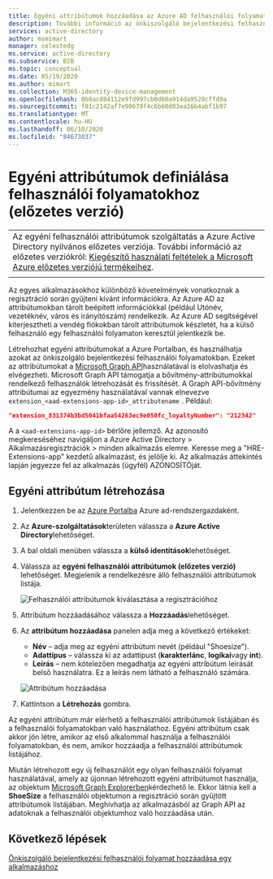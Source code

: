 ```yaml
---
title: Egyéni attribútumok hozzáadása az Azure AD felhasználói folyamataihoz
description: További információ az önkiszolgáló bejelentkezési felhasználói folyamatok attribútumainak testreszabásáról.
services: active-directory
author: msmimart
manager: celestedg
ms.service: active-directory
ms.subservice: B2B
ms.topic: conceptual
ms.date: 05/19/2020
ms.author: mimart
ms.collection: M365-identity-device-management
ms.openlocfilehash: 0b0acd84112e9fd997cb0d60a914da9528cffd9a
ms.sourcegitcommit: f01c2142af7e90679f4c6b60d03ea16b4abf1b97
ms.translationtype: MT
ms.contentlocale: hu-HU
ms.lasthandoff: 06/10/2020
ms.locfileid: "84673037"
---
```

# <a name="define-custom-attributes-for-user-flows-preview"></a>Egyéni attribútumok definiálása felhasználói folyamatokhoz (előzetes verzió)
|     |
| --- |
| Az egyéni felhasználói attribútumok szolgáltatás a Azure Active Directory nyilvános előzetes verziója. További információ az előzetes verziókról: [Kiegészítő használati feltételek a Microsoft Azure előzetes verziójú termékeihez](https://azure.microsoft.com/support/legal/preview-supplemental-terms/).|
|     |

Az egyes alkalmazásokhoz különböző követelmények vonatkoznak a regisztráció során gyűjteni kívánt információkra. Az Azure AD az attribútumokban tárolt beépített információkkal (például Utónév, vezetéknév, város és irányítószám) rendelkezik. Az Azure AD segítségével kiterjesztheti a vendég fiókokban tárolt attribútumok készletét, ha a külső felhasználó egy felhasználói folyamaton keresztül jelentkezik be.

Létrehozhat egyéni attribútumokat a Azure Portalban, és használhatja azokat az önkiszolgáló bejelentkezési felhasználói folyamatokban. Ezeket az attribútumokat a [Microsoft Graph API](https://docs.microsoft.com/azure/active-directory-b2c/manage-user-accounts-graph-api)használatával is elolvashatja és elvégezheti. Microsoft Graph API támogatja a bővítmény-attribútumokkal rendelkező felhasználók létrehozását és frissítését. A Graph API-bővítmény attribútumai az egyezmény használatával vannak elnevezve `extension_<aad-extensions-app-id>_attributename` . Például:

```JSON
"extension_831374b3bd5041bfaa54263ec9e050fc_loyaltyNumber": "212342"
```

A a `<aad-extensions-app-id>` bérlőre jellemző. Az azonosító megkereséséhez navigáljon a Azure Active Directory > Alkalmazásregisztrációk > minden alkalmazás elemre. Keresse meg a "HRE-Extensions-app" kezdetű alkalmazást, és jelölje ki. Az alkalmazás áttekintés lapján jegyezze fel az alkalmazás (ügyfél) AZONOSÍTÓját.

## <a name="create-a-custom-attribute"></a>Egyéni attribútum létrehozása

1. Jelentkezzen be az [Azure Portalba](https://portal.azure.com) Azure ad-rendszergazdaként.
2. Az **Azure-szolgáltatások**területen válassza a **Azure Active Directory**lehetőséget.
3. A bal oldali menüben válassza a **külső identitások**lehetőséget.
4. Válassza az **egyéni felhasználói attribútumok (előzetes verzió)** lehetőséget. Megjelenik a rendelkezésre álló felhasználói attribútumok listája.

   ![Felhasználói attribútumok kiválasztása a regisztrációhoz](media/user-flow-add-custom-attributes/user-attributes.png)

5. Attribútum hozzáadásához válassza a **Hozzáadás**lehetőséget.
6. Az **attribútum hozzáadása** panelen adja meg a következő értékeket:

   - **Név** – adja meg az egyéni attribútum nevét (például "Shoesize").
   - **Adattípus** – válassza ki az adattípust (**karakterlánc**, **logikai**vagy **int**).
   - **Leírás** – nem kötelezően megadhatja az egyéni attribútum leírását belső használatra. Ez a leírás nem látható a felhasználó számára.

   ![Attribútum hozzáadása](media/user-flow-add-custom-attributes/add-an-attribute.png)

7. Kattintson a **Létrehozás** gombra.

Az egyéni attribútum már elérhető a felhasználói attribútumok listájában és a felhasználói folyamatokban való használathoz. Egyéni attribútum csak akkor jön létre, amikor az első alkalommal használja a felhasználói folyamatokban, és nem, amikor hozzáadja a felhasználói attribútumok listájához.

Miután létrehozott egy új felhasználót egy olyan felhasználói folyamat használatával, amely az újonnan létrehozott egyéni attribútumot használja, az objektum [Microsoft Graph Explorerben](https://developer.microsoft.com/graph/graph-explorer)kérdezhető le. Ekkor látnia kell a **ShoeSize** a felhasználói objektumon a regisztráció során gyűjtött attribútumok listájában. Meghívhatja az alkalmazásból az Graph API az adatoknak a felhasználói objektumhoz való hozzáadása után.

## <a name="next-steps"></a>Következő lépések

[Önkiszolgáló bejelentkezési felhasználói folyamat hozzáadása egy alkalmazáshoz](self-service-sign-up-user-flow.md)

